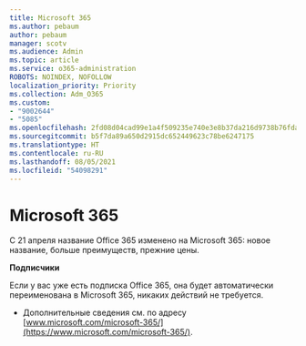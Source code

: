 ```yaml
---
title: Microsoft 365
ms.author: pebaum
author: pebaum
manager: scotv
ms.audience: Admin
ms.topic: article
ms.service: o365-administration
ROBOTS: NOINDEX, NOFOLLOW
localization_priority: Priority
ms.collection: Adm_O365
ms.custom:
- "9002644"
- "5085"
ms.openlocfilehash: 2fd08d04cad99e1a4f509235e740e3e8b37da216d9738b76fda87f783f337e93
ms.sourcegitcommit: b5f7da89a650d2915dc652449623c78be6247175
ms.translationtype: HT
ms.contentlocale: ru-RU
ms.lasthandoff: 08/05/2021
ms.locfileid: "54098291"
---
```

# <a name="microsoft-365"></a>Microsoft 365

С 21 апреля название Office 365 изменено на Microsoft 365: новое название, больше преимуществ, прежние цены.

**Подписчики**

Если у вас уже есть подписка Office 365, она будет автоматически переименована в Microsoft 365, никаких действий не требуется.

- Дополнительные сведения см. по адресу [www.microsoft.com/microsoft-365/](https://www.microsoft.com/microsoft-365/).
